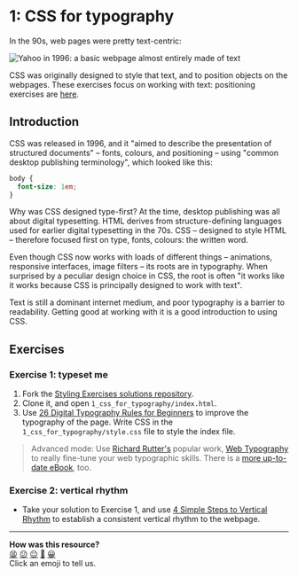 # 1: CSS for typography

In the 90s, web pages were pretty text-centric:

![Yahoo in 1996: a basic webpage almost entirely made of text](images/yahoo-1996.png)

CSS was originally designed to style that text, and to position objects on the webpages. These exercises focus on working with text: positioning exercises are [here](https://github.com/makersacademy/course/blob/main/styling/2_the_box_model.md).

## Introduction

CSS was released in 1996, and it "aimed to describe the presentation of structured documents" – fonts, colours, and positioning – using "common desktop publishing terminology", which looked like this:

```css
body {
  font-size: 1em;
}
```

Why was CSS designed type-first? At the time, desktop publishing was all about digital typesetting. HTML derives from structure-defining languages used for earlier digital typesetting in the 70s. CSS – designed to style HTML – therefore focused first on type, fonts, colours: the written word.

Even though CSS now works with loads of different things – animations, responsive interfaces, image filters – its roots are in typography. When surprised by a peculiar design choice in CSS, the root is often "it works like it works because CSS is principally designed to work with text".

Text is still a dominant internet medium, and poor typography is a barrier to readability. Getting good at working with it is a good introduction to using CSS.

## Exercises

### Exercise 1: typeset me

1. Fork the [Styling Exercises solutions repository](https://github.com/sjmog/styling_exercises).
2. Clone it, and open `1_css_for_typography/index.html`.
3. Use [26 Digital Typography Rules for Beginners](https://medium.com/product-design-ux-ui/26-digital-typography-rules-for-beginners-a04c6a5aaff3) to improve the typography of the page. Write CSS in the `1_css_for_typography/style.css` file to style the index file.

> Advanced mode: Use [Richard Rutter's](https://twitter.com/clagnut) popular work, [Web Typography](http://webtypography.net/) to really fine-tune your web typographic skills. There is a [more up-to-date eBook](http://book.webtypography.net/), too.

### Exercise 2: vertical rhythm

- Take your solution to Exercise 1, and use [4 Simple Steps to Vertical Rhythm](http://typecast.com/blog/4-simple-steps-to-vertical-rhythm) to establish a consistent vertical rhythm to the webpage.

<!-- BEGIN GENERATED SECTION DO NOT EDIT -->

---

**How was this resource?**  
[😫](https://airtable.com/shrUJ3t7KLMqVRFKR?prefill_Repository=makersacademy/course&prefill_File=styling/1_css_for_typography.md&prefill_Sentiment=😫) [😕](https://airtable.com/shrUJ3t7KLMqVRFKR?prefill_Repository=makersacademy/course&prefill_File=styling/1_css_for_typography.md&prefill_Sentiment=😕) [😐](https://airtable.com/shrUJ3t7KLMqVRFKR?prefill_Repository=makersacademy/course&prefill_File=styling/1_css_for_typography.md&prefill_Sentiment=😐) [🙂](https://airtable.com/shrUJ3t7KLMqVRFKR?prefill_Repository=makersacademy/course&prefill_File=styling/1_css_for_typography.md&prefill_Sentiment=🙂) [😀](https://airtable.com/shrUJ3t7KLMqVRFKR?prefill_Repository=makersacademy/course&prefill_File=styling/1_css_for_typography.md&prefill_Sentiment=😀)  
Click an emoji to tell us.

<!-- END GENERATED SECTION DO NOT EDIT -->
